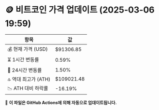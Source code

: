 # 🪙 비트코인 가격 업데이트 (2025-03-06 19:59)

| 항목                | 값 |
|--------------------|----------------|
| 💰 현재 가격 (USD) | $91306.85 |
| ⏳ 1시간 변동률    | 0.59% |
| 📆 24시간 변동률   | 1.50% |
| 🔝 역대 최고가 (ATH) | $109021.48 |
| 📉 ATH 대비 하락률 | -16.19% |

🔄 **이 파일은 GitHub Actions에 의해 자동으로 업데이트됩니다.**
